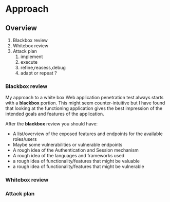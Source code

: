 # Approach

## Overview

1. Blackbox review
2. Whitebox review
3. Attack plan
   1. implement
   2. execute
   3. refine,reasess,debug
   4.  adapt or repeat ?

### Blackbox review

My approach to a white box Web application penetration test always starts with a **blackbox** portion. This might seem counter-intuitive but I have found that looking at the functioning application gives the best impression of the intended goals and features of the application.

After the **blackbox** review you should have:

* A list/overview of the exposed features and endpoints for the available roles/users
* Maybe some vulnerabilities or vulnerable endpoints
* A rough idea of the Authentication and Session mechanism
* A rough idea of the languages and frameworks used 
* a rough idea of functionality/features that might be valuable
* a rough idea of functionality/features that might be vulnerable

### Whitebox review



### Attack plan







